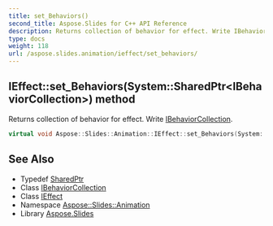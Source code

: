 ```yaml
---
title: set_Behaviors()
second_title: Aspose.Slides for C++ API Reference
description: Returns collection of behavior for effect. Write IBehaviorCollection.
type: docs
weight: 118
url: /aspose.slides.animation/ieffect/set_behaviors/
---
```

## IEffect::set_Behaviors(System::SharedPtr\<IBehaviorCollection\>) method


Returns collection of behavior for effect. Write [IBehaviorCollection](../../ibehaviorcollection/).

```cpp
virtual void Aspose::Slides::Animation::IEffect::set_Behaviors(System::SharedPtr<IBehaviorCollection> value)=0
```

## See Also

* Typedef [SharedPtr](../../../system/sharedptr/)
* Class [IBehaviorCollection](../../ibehaviorcollection/)
* Class [IEffect](../)
* Namespace [Aspose::Slides::Animation](../../)
* Library [Aspose.Slides](../../../)